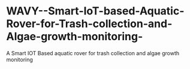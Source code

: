 # WAVY--Smart-IoT-based-Aquatic-Rover-for-Trash-collection-and-Algae-growth-monitoring-
A Smart IOT Based aquatic rover for trash collection and algae growth monitoring 
